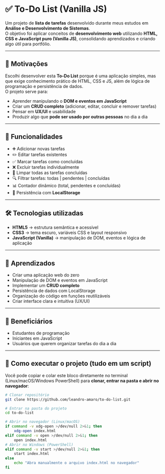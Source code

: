 # ✅ To-Do List (Vanilla JS)

Um projeto de **lista de tarefas** desenvolvido durante meus estudos em **Análise e Desenvolvimento de Sistemas**.  
O objetivo foi aplicar conceitos de **desenvolvimento web** utilizando **HTML, CSS e JavaScript puro (Vanilla JS)**, consolidando aprendizados e criando algo útil para portfólio.

---

## 🎯 Motivações

Escolhi desenvolver esta **To-Do List** porque é uma aplicação simples, mas que exige conhecimento prático de HTML, CSS e JS, além de lógica de programação e persistência de dados.  
O projeto serve para:

- Aprender manipulando o **DOM e eventos em JavaScript**  
- Criar um **CRUD completo** (adicionar, editar, concluir e remover tarefas)  
- Pensar em **UX/UI** e usabilidade  
- Produzir algo que **pode ser usado por outras pessoas** no dia a dia

---

## 📌 Funcionalidades

- ➕ Adicionar novas tarefas  
- ✏️ Editar tarefas existentes  
- ✅ Marcar tarefas como concluídas  
- ❌ Excluir tarefas individualmente  
- 🧹 Limpar todas as tarefas concluídas  
- 🔍 Filtrar tarefas: todas | pendentes | concluídas  
- 📊 Contador dinâmico (total, pendentes e concluídas)  
- 💾 Persistência com **LocalStorage**

---

## 🛠️ Tecnologias utilizadas

- **HTML5** → estrutura semântica e acessível  
- **CSS3** → tema escuro, variáveis CSS e layout responsivo  
- **JavaScript (Vanilla)** → manipulação de DOM, eventos e lógica de aplicação  

---

## 📘 Aprendizados

- Criar uma aplicação web do zero  
- Manipulação de DOM e eventos em JavaScript  
- Implementar um **CRUD completo**  
- Persistência de dados com LocalStorage  
- Organização do código em funções reutilizáveis  
- Criar interface clara e intuitiva (UX/UI)

---

## 👥 Beneficiários

- Estudantes de programação  
- Iniciantes em JavaScript  
- Usuários que querem organizar tarefas do dia a dia  

---

## 📂 Como executar o projeto (tudo em um script)

Você pode copiar e colar este bloco diretamente no terminal (Linux/macOS/Windows PowerShell) para **clonar, entrar na pasta e abrir no navegador**:

```bash
# Clonar repositório
git clone https://github.com/leandro-amaro/to-do-list.git

# Entrar na pasta do projeto
cd to-do-list

# Abrir no navegador (Linux/macOS)
if command -v xdg-open >/dev/null 2>&1; then
    xdg-open index.html
elif command -v open >/dev/null 2>&1; then
    open index.html
# Abrir no Windows (PowerShell)
elif command -v start >/dev/null 2>&1; then
    start index.html
else
    echo "Abra manualmente o arquivo index.html no navegador"
fi
